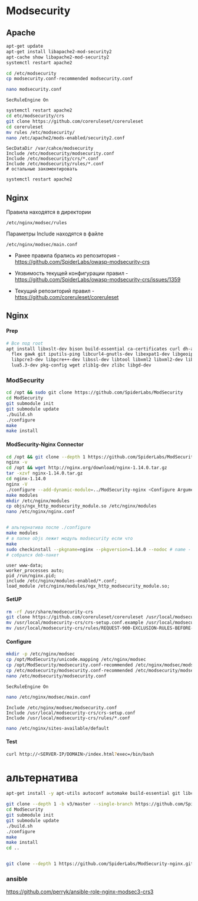 # Modsecurity

## Apache

```bash
apt-get update
apt-get install libapache2-mod-security2
apt-cache show libapache2-mod-security2
systemctl restart apache2

cd /etc/modsecurity
cp modsecurity.conf-recommended modsecurity.conf

nano modsecurity.conf
```

```properties
SecRuleEngine On
```

```bash
systemctl restart apache2
cd etc/modsecurity/crs
git clone https://github.com/coreruleset/coreruleset
cd coreruleset
mv rules /etc/modsecurity/
nano /etc/apache2/mods-enabled/security2.conf
```

```properties
SecDataDir /var/cahce/modsecurity
Include /etc/modsecurity/modsecurity.conf
Include /etc/modsecurity/crs/*.conf
Include /etc/modsecurity/rules/*.conf
# остальные закоментировать
```

```bash
systemctl restart apache2
```



## Nginx

Правила находятся в директории 

```properties
/etc/nginx/modsec/rules
```

Параметры Include находятся в файле

```properties
/etc/nginx/modsec/main.conf
```

* Ранее правила брались из репозитория - https://github.com/SpiderLabs/owasp-modsecurity-crs

* Уязвимость текущей конфигурации правил - https://github.com/SpiderLabs/owasp-modsecurity-crs/issues/1359

* Текущий репозиторий правил - https://github.com/coreruleset/coreruleset



## Nginx

#### Prep

```bash
# Все под root
apt install libxslt-dev bison build-essential ca-certificates curl dh-autoreconf doxygen \
  flex gawk git iputils-ping libcurl4-gnutls-dev libexpat1-dev libgeoip-dev liblmdb-dev \
  libpcre3-dev libpcre++-dev libssl-dev libtool libxml2 libxml2-dev libyajl-dev locales \
  lua5.3-dev pkg-config wget zlib1g-dev zlibc libgd-dev

```



### ModSecurity

```bash
cd /opt && sudo git clone https://github.com/SpiderLabs/ModSecurity
cd ModSecurity
git submodule init
git submodule update
./build.sh
./configure
make
make install
```

#### ModSecurity-Nginx Connector

```bash
cd /opt && git clone --depth 1 https://github.com/SpiderLabs/ModSecurity-nginx.git
nginx -v
cd /opt && wget http://nginx.org/download/nginx-1.14.0.tar.gz
tar -xzvf nginx-1.14.0.tar.gz
cd nginx-1.14.0
nginx -V
./configure --add-dynamic-module=../ModSecurity-nginx <Configure Arguments>
make modules
mkdir /etc/nginx/modules
cp objs/ngx_http_modsecurity_module.so /etc/nginx/modules
nano /etc/nginx/nginx.conf


# альтернатива после ./configure
make modules
# в папке objs лежит модуль modsecurity если что
make
sudo checkinstall --pkgname=nginx --pkgversion=1.14.0 --nodoc # name - ?
# собрался deb-пакет
```

```properties
user www-data;
worker_processes auto;
pid /run/nginx.pid;
include /etc/nginx/modules-enabled/*.conf;
load_module /etc/nginx/modules/ngx_http_modsecurity_module.so;
```



#### SetUP

```bash
rm -rf /usr/share/modsecurity-crs
git clone https://github.com/coreruleset/coreruleset /usr/local/modsecurity-crs
mv /usr/local/modsecurity-crs/crs-setup.conf.example /usr/local/modsecurity-crs/crs-setup.conf
mv /usr/local/modsecurity-crs/rules/REQUEST-900-EXCLUSION-RULES-BEFORE-CRS.conf.example /usr/local/modsecurity-crs/rules/REQUEST-900-EXCLUSION-RULES-BEFORE-CRS.conf
```



#### Configure

```bash
mkdir -p /etc/nginx/modsec
cp /opt/ModSecurity/unicode.mapping /etc/nginx/modsec
cp /opt/ModSecurity/modsecurity.conf-recommended /etc/nginx/modsec/modsecurity.conf
cp /etc/modsecurity/modsecurity.conf-recommended /etc/modsecurity/modsecurity.conf
nano /etc/modsecurity/modsecurity.conf
```

```properties
SecRuleEngine On
```

```bash
nano /etc/nginx/modsec/main.conf
```

```properties
Include /etc/nginx/modsec/modsecurity.conf
Include /usr/local/modsecurity-crs/crs-setup.conf
Include /usr/local/modsecurity-crs/rules/*.conf
```

```bash
nano /etc/nginx/sites-available/default
```



#### Test

```bash
curl http://<SERVER-IP/DOMAIN>/index.html?exec=/bin/bash
```





# альтернатива
```bash
apt-get install -y apt-utils autoconf automake build-essential git libcurl4-openssl-dev libgeoip-dev liblmdb-dev libpcre++-dev libtool libxml2-dev libyajl-dev pkgconf wget zlib1g-dev

git clone --depth 1 -b v3/master --single-branch https://github.com/SpiderLabs/ModSecurity
cd ModSecurity
git submodule init
git submodule update
./build.sh
./configure
make
make install
cd ..


git clone --depth 1 https://github.com/SpiderLabs/ModSecurity-nginx.git

```





### ansible

https://github.com/perryk/ansible-role-nginx-modsec3-crs3
